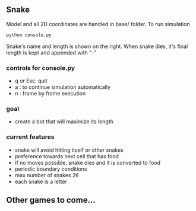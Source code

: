 ## Snake
Model and all 2D coordinates are handled in base/ folder. To run simulation
```bash
python console.py
```
Snake's name and length is shown on the right. When snake dies, it's final length is kept and appended with "-"
### controls for console.py
* q or Esc: quit
* a : to continue simulation automatically
* n : frame by frame execution
### goal
* create a bot that will maximize its length

### current features
* snake will avoid hitting itself or other snakes
* preference towards next cell that has food
* if no moves possible, snake dies and it is converted to food
* periodic boundary conditions
* max number of snakes 26
* each snake is a letter


## Other games to come...